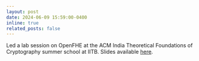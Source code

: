 ```yaml
---
layout: post
date: 2024-06-09 15:59:00-0400
inline: true
related_posts: false
---
```


Led a lab session on OpenFHE at the ACM India Theoretical Foundations of Cryptography summer school at IITB. Slides available [here](/assets/pdf/fhe.pdf).
